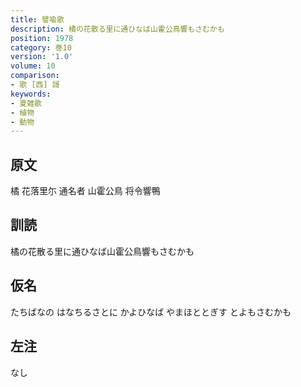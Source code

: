 ```yaml
---
title: 譬喩歌
description: 橘の花散る里に通ひなば山霍公鳥響もさむかも
position: 1978
category: 巻10
version: '1.0'
volume: 10
comparison:
- 歌 [西] 謌
keywords:
- 夏雑歌
- 植物
- 動物
---
```


## 原文

橘 花落里尓 通名者 山霍公鳥 将令響鴨

## 訓読

橘の花散る里に通ひなば山霍公鳥響もさむかも

## 仮名

たちばなの はなちるさとに かよひなば やまほととぎす とよもさむかも

## 左注

なし
